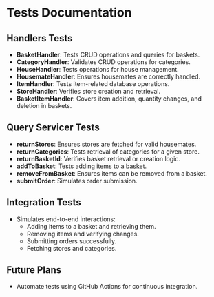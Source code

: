 # Tests Documentation

## Handlers Tests
- **BasketHandler**: Tests CRUD operations and queries for baskets.
- **CategoryHandler**: Validates CRUD operations for categories.
- **HouseHandler**: Tests operations for house management.
- **HousemateHandler**: Ensures housemates are correctly handled.
- **ItemHandler**: Tests item-related database operations.
- **StoreHandler**: Verifies store creation and retrieval.
- **BasketItemHandler**: Covers item addition, quantity changes, and deletion in baskets.

## Query Servicer Tests
- **returnStores**: Ensures stores are fetched for valid housemates.
- **returnCategories**: Tests retrieval of categories for a given store.
- **returnBasketId**: Verifies basket retrieval or creation logic.
- **addToBasket**: Tests adding items to a basket.
- **removeFromBasket**: Ensures items can be removed from a basket.
- **submitOrder**: Simulates order submission.

## Integration Tests
- Simulates end-to-end interactions:
  - Adding items to a basket and retrieving them.
  - Removing items and verifying changes.
  - Submitting orders successfully.
  - Fetching stores and categories.

## Future Plans
- Automate tests using GitHub Actions for continuous integration.
